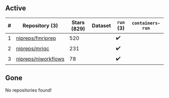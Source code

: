 ## Active
| # | Repository (3) | Stars (829) | Dataset | `run` (3) | `containers-run` |
| --- | --- | --- | --- | --- | --- |
| 1 | [nipreps/fmriprep](https://github.com/nipreps/fmriprep) | 520 |  | :heavy_check_mark: |  |
| 2 | [nipreps/mriqc](https://github.com/nipreps/mriqc) | 231 |  | :heavy_check_mark: |  |
| 3 | [nipreps/niworkflows](https://github.com/nipreps/niworkflows) | 78 |  | :heavy_check_mark: |  |

## Gone
No repositories found!
